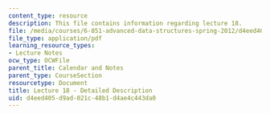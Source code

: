 ```yaml
---
content_type: resource
description: This file contains information regarding lecture 18.
file: /media/courses/6-851-advanced-data-structures-spring-2012/d4eed405d9ad021c48b1d4ae4c443da0_MIT6_851S12_Lecture18.pdf
file_type: application/pdf
learning_resource_types:
- Lecture Notes
ocw_type: OCWFile
parent_title: Calendar and Notes
parent_type: CourseSection
resourcetype: Document
title: Lecture 18 - Detailed Description
uid: d4eed405-d9ad-021c-48b1-d4ae4c443da0
---
```

